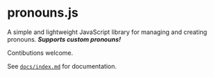 # pronouns.js

A simple and lightweight JavaScript library for managing and creating pronouns. ***Supports custom pronouns!***

Contibutions welcome.

See [`docs/index.md`](docs) for documentation.
